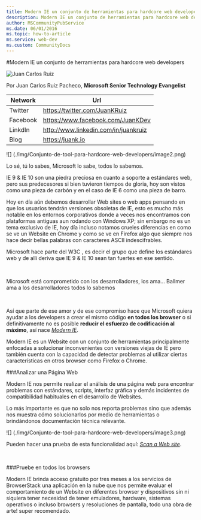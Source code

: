 ```yaml
---
title: Modern IE un conjunto de herramientas para hardcore web developers
description: Modern IE un conjunto de herramientas para hardcore web developers
author: MSCommunityPubService
ms.date: 06/01/2016
ms.topic: how-to-article
ms.service: web-dev
ms.custom: CommunityDocs
---
```










#Modern IE un conjunto de herramientas para hardcore web developers

![Juan Carlos Ruiz ](http://gravatar.com/avatar/2c36e6ebd9b4d33c3e9a0362607b3e57?s=150)
<!-- -->

Por Juan Carlos Ruiz Pacheco, **Microsoft Senior Technology Evangelist**

  Network   | Url
  ----------|----------------------------------------
  Twitter   | https://twitter.com/JuanKRuiz
  Facebook  | https://www.facebook.com/JuanKDev
  LinkdIn   | http://www.linkedin.com/in/juankruiz
  Blog      | https://juank.io

![] (./img/Conjunto-de-tool-para-hardcore-web-developers/image2.png)

Lo sé, tú lo sabes, Microsoft lo sabe, todos lo sabemos.

IE 9 & IE 10 son una piedra preciosa en cuanto a soporte a estándares
web, pero sus predecesores si bien tuvieron tiempos de gloria, hoy son
vistos como una pieza de carbón y en el caso de IE 6 como una pieza de
barro.

Hoy en día aún debemos desarrollar Web sites o web apps pensando en que
los usuarios tendrán versiones obsoletas de IE, esto es mucho más
notable en los entornos corporativos donde a veces nos encontramos con
plataformas antiguas aun rodando con Windows XP; sin embargo no es un
tema exclusivo de IE, hoy día incluso notamos crueles diferencias en
como se ve un Website en Chrome y como se ve en Firefox algo que siempre
nos hace decir bellas palabras con caracteres ASCII indescifrables.

Microsoft hace parte del W3C , es decir el grupo que define los
estándares web y de allí deriva que IE 9 & IE 10 sean tan fuertes en ese
sentido.

 

Microsoft está comprometido con los desarrolladores, los ama… Ballmer
ama a los desarrolladores todos lo sabemos

 

Así que parte de ese amor y de ese compromiso hace que Microsoft quiera
ayudar a los developers a crear el mismo código **en todos los browser**
o si definitivamente no es posible **reducir el esfuerzo de codificación
al máximo**, así nace [*Modern IE*](http://www.modern.ie/).

Modern IE es un Website con un conjunto de herramientas principalmente
enfocadas a solucionar inconvenientes con versiones viejas de IE pero
también cuenta con la capacidad de detectar problemas al utilizar
ciertas características en otros browser como Firefox o Chrome.

###Analizar una Página Web


Modern IE nos permite realizar el análisis de una página web para
encontrar problemas con estándares, scripts, interfaz gráfica y demás
incidentes de compatibilidad habituales en el desarrollo de Websites.

Lo más importante es que no solo nos reporta problemas sino que además
nos muestra cómo solucionarlos por medio de herramientas o brindándonos
documentación técnica relevante.

![] (./img/Conjunto-de-tool-para-hardcore-web-developers/image3.png)

Pueden hacer una prueba de esta funcionalidad aquí: [*Scan a Web
site*](http://www.modern.ie/en-us/report).

 

###Pruebe en todos los browsers


Modern IE brinda acceso gratuito por tres meses a los servicios de
BrowserStack una aplicación en la nube que nos permite evaluar el
comportamiento de un Website en diferentes browser y dispositivos sin ni
siquiera tener necesidad de tener emuladores, hardware, sistemas
operativos o incluso browsers y resoluciones de pantalla, todo una obra
de arte! super recomendado.


